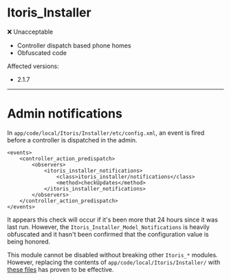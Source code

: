 Itoris_Installer
===

:x: Unacceptable

* Controller dispatch based phone homes
* Obfuscated code

Affected versions:

* 2.1.7

---

# Admin notifications

In `app/code/local/Itoris/Installer/etc/config.xml`, an event is fired before a controller is dispatched in the admin.

```
<events>
    <controller_action_predispatch>
        <observers>
            <itoris_installer_notifications>
                <class>itoris_installer/notifications</class>
                <method>checkUpdates</method>
            </itoris_installer_notifications>
        </observers>
    </controller_action_predispatch>
</events>
```

It appears this check will occur if it's been more that 24 hours since it was last run.  However, the `Itoris_Installer_Model_Notifications` is heavily obfuscated and it hasn't been confirmed that the configuration value is being honored.

This module cannot be disabled without breaking other `Itoris_*` modules.  However, replacing the contents of `app/code/local/Itoris/Installer/` with [these files](replacement) has proven to be effective.
